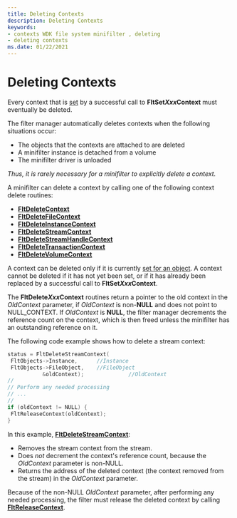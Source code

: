 ```yaml
---
title: Deleting Contexts
description: Deleting Contexts
keywords:
- contexts WDK file system minifilter , deleting
- deleting contexts
ms.date: 01/22/2021
---
```


# Deleting Contexts

Every context that is [set](setting-contexts.md) by a successful call to **FltSet*Xxx*Context** must eventually be deleted.

The filter manager automatically deletes contexts when the following situations occur:

- The objects that the contexts are attached to are deleted
- A minifilter instance is detached from a volume
- The minifilter driver is unloaded

*Thus, it is rarely necessary for a minifilter to explicitly delete a context.*

A minifilter can delete a context by calling one of the following context delete routines:

- [**FltDeleteContext**](/windows-hardware/drivers/ddi/fltkernel/nf-fltkernel-fltdeletecontext)
- [**FltDeleteFileContext**](/windows-hardware/drivers/ddi/fltkernel/nf-fltkernel-fltdeletefilecontext)
- [**FltDeleteInstanceContext**](/windows-hardware/drivers/ddi/fltkernel/nf-fltkernel-fltdeleteinstancecontext)
- [**FltDeleteStreamContext**](/windows-hardware/drivers/ddi/fltkernel/nf-fltkernel-fltdeletestreamcontext)
- [**FltDeleteStreamHandleContext**](/windows-hardware/drivers/ddi/fltkernel/nf-fltkernel-fltdeletestreamhandlecontext)
- [**FltDeleteTransactionContext**](/windows-hardware/drivers/ddi/fltkernel/nf-fltkernel-fltdeletetransactioncontext)
- [**FltDeleteVolumeContext**](/windows-hardware/drivers/ddi/fltkernel/nf-fltkernel-fltdeletevolumecontext)

A context can be deleted only if it is currently [set for an object](setting-contexts.md). A context cannot be deleted if it has not yet been set, or if it has already been replaced by a successful call to **FltSet*Xxx*Context**.

The **FltDelete*Xxx*Context** routines return a pointer to the old context in the *OldContext* parameter, if *OldContext* is non-**NULL** and does not point to NULL_CONTEXT. If *OldContext* is **NULL**, the filter manager decrements the reference count on the context, which is then freed unless the minifilter has an outstanding reference on it.

The following code example shows how to delete a stream context:

```cpp
status = FltDeleteStreamContext(
 FltObjects->Instance,      //Instance
 FltObjects->FileObject,    //FileObject
           &oldContext);              //OldContext
//
// Perform any needed processing
// ...
//
if (oldContext != NULL) {
 FltReleaseContext(oldContext);
}
```

In this example, [**FltDeleteStreamContext**](/windows-hardware/drivers/ddi/fltkernel/nf-fltkernel-fltdeletestreamcontext):

- Removes the stream context from the stream.
- Does *not* decrement the context's reference count, because the *OldContext* parameter is non-NULL.
- Returns the address of the deleted context (the context removed from the stream) in the *OldContext* parameter.

Because of the non-NULL *OldContext* parameter, after performing any needed processing, the filter must release the deleted context by calling [**FltReleaseContext**](/windows-hardware/drivers/ddi/fltkernel/nf-fltkernel-fltreleasecontext).
